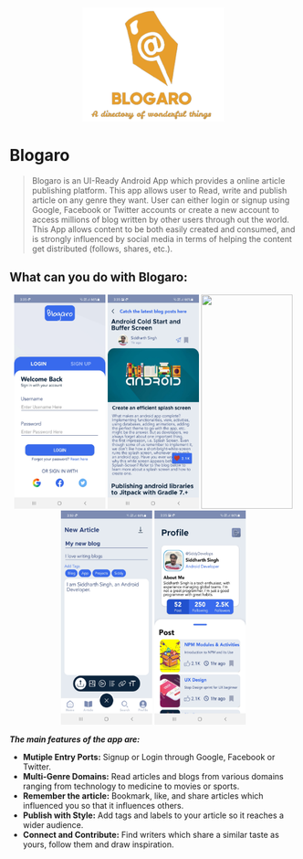 <p align="center">
  <img height=200px src="https://raw.githubusercontent.com/SiddyDevelops/Blogaro/main/Assets/Screenshots/logo.png" />
<p/>

# Blogaro
> Blogaro is an UI-Ready Android App which provides a online article publishing platform. This app allows user to Read, write and publish article on any genre they want. User can either login or signup using Google, Facebook or Twitter accounts or create a new account to access millions of blog written by other users through out the world. This App allows content to be both easily created and consumed, and is strongly influenced by social media in terms of helping the content get distributed (follows, shares, etc.).

## What can you do with Blogaro:
<p align="center">
  <img width="160" height="375" src="https://raw.githubusercontent.com/SiddyDevelops/Blogaro/main/Assets/Screenshots/LoginScreen.jpg">
  <img width="160" height="375" src="https://raw.githubusercontent.com/SiddyDevelops/Blogaro/main/Assets/Screenshots/ReadArticles.jpg">  
  <img width="160" height="375" src="https://raw.githubusercontent.com/SiddyDevelops/Blogaro/main/Assets/Screenshots/HomeDashGIF.gif">
  <img width="160" height="375" src="https://raw.githubusercontent.com/SiddyDevelops/Blogaro/main/Assets/Screenshots/NewArticle1.jpg">
  <img width="160" height="375" src="https://raw.githubusercontent.com/SiddyDevelops/Blogaro/main/Assets/Screenshots/Profile.jpg">  
</p>

***The main features of the app are:***
- **Mutiple Entry Ports:** Signup or Login through Google, Facebook or Twitter.
- **Multi-Genre Domains:** Read articles and blogs from various domains ranging from technology to medicine to movies or sports.
- **Remember the article:** Bookmark, like, and share articles which influenced you so that it influences others.
- **Publish with Style:** Add tags and labels to your article so it reaches a wider audience.
- **Connect and Contribute:** Find writers which share a similar taste as yours, follow them and draw inspiration.  
